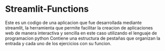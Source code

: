 # Streamlit-Functions
Este es un codigo de una aplicacion que fue desarrollada mediante streamlit, la herramienta que permite facilitar la creacion de aplicaciones web de manera interactiva y sencilla en este caso utilizando el lenguaje de programacion python
Contiene una estructura de pestañas que organizan la entrada y cada uno de los ejercicios con su funcion.
